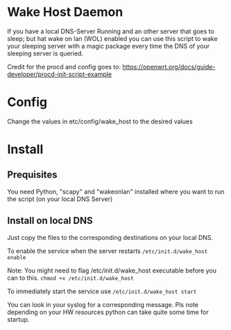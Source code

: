 # Wake Host Daemon

If you have a local DNS-Server Running and an other server that goes to sleep; but hat wake on lan (WOL) enabled you can use this script to wake your sleeping server with a magic package every time the DNS of your sleeping server is queried. 


Credit for the procd and config goes to: https://openwrt.org/docs/guide-developer/procd-init-script-example

# Config
Change the values in etc/config/wake_host to the desired values

# Install

## Prequisites

You need Python, "scapy" and "wakeonlan" installed where you want to run the script (on your local DNS Server)

## Install on local DNS

Just copy the files to the corresponding destinations on your local DNS. 

To enable the service when the server restarts
 `/etc/init.d/wake_host enable` 

Note: You might need to flag /etc/init.d/wake_host executable before you can to this.
 `chmod +x /etc/init.d/wake_host`

To immediately start the service use
 `/etc/init.d/wake_host start`

You can look in your syslog for a corresponding message. Pls note depending on your HW resources python can take quite some time for startup.
